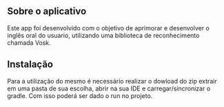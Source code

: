 ## Sobre o aplicativo

Este app foi desenvolvido com o objetivo de aprimorar e desenvolver o inglês oral do usuario, utilizando uma biblioteca de reconhecimento chamada Vosk.

## Instalação

Para a utilização do mesmo é necessário realizar o dowload do zip extrair em uma pasta de sua escolha, abrir na sua IDE e carregar/sincronizar o gradle.
Com isso poderá ser dado o run no projeto.

